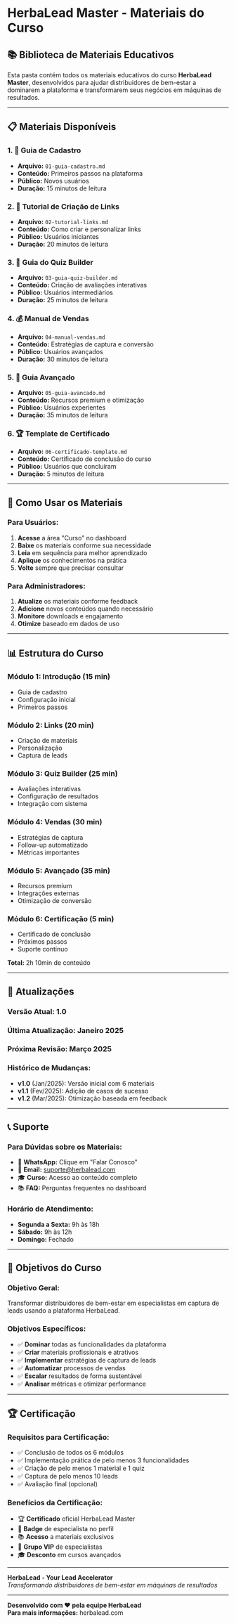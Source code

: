 # HerbaLead Master - Materiais do Curso

## 📚 **Biblioteca de Materiais Educativos**

Esta pasta contém todos os materiais educativos do curso **HerbaLead Master**, desenvolvidos para ajudar distribuidores de bem-estar a dominarem a plataforma e transformarem seus negócios em máquinas de resultados.

---

## 📋 **Materiais Disponíveis**

### **1. 📖 Guia de Cadastro**
- **Arquivo:** `01-guia-cadastro.md`
- **Conteúdo:** Primeiros passos na plataforma
- **Público:** Novos usuários
- **Duração:** 15 minutos de leitura

### **2. 🔗 Tutorial de Criação de Links**
- **Arquivo:** `02-tutorial-links.md`
- **Conteúdo:** Como criar e personalizar links
- **Público:** Usuários iniciantes
- **Duração:** 20 minutos de leitura

### **3. 🧠 Guia do Quiz Builder**
- **Arquivo:** `03-guia-quiz-builder.md`
- **Conteúdo:** Criação de avaliações interativas
- **Público:** Usuários intermediários
- **Duração:** 25 minutos de leitura

### **4. 💰 Manual de Vendas**
- **Arquivo:** `04-manual-vendas.md`
- **Conteúdo:** Estratégias de captura e conversão
- **Público:** Usuários avançados
- **Duração:** 30 minutos de leitura

### **5. 🚀 Guia Avançado**
- **Arquivo:** `05-guia-avancado.md`
- **Conteúdo:** Recursos premium e otimização
- **Público:** Usuários experientes
- **Duração:** 35 minutos de leitura

### **6. 🏆 Template de Certificado**
- **Arquivo:** `06-certificado-template.md`
- **Conteúdo:** Certificado de conclusão do curso
- **Público:** Usuários que concluíram
- **Duração:** 5 minutos de leitura

---

## 🎯 **Como Usar os Materiais**

### **Para Usuários:**
1. **Acesse** a área "Curso" no dashboard
2. **Baixe** os materiais conforme sua necessidade
3. **Leia** em sequência para melhor aprendizado
4. **Aplique** os conhecimentos na prática
5. **Volte** sempre que precisar consultar

### **Para Administradores:**
1. **Atualize** os materiais conforme feedback
2. **Adicione** novos conteúdos quando necessário
3. **Monitore** downloads e engajamento
4. **Otimize** baseado em dados de uso

---

## 📊 **Estrutura do Curso**

### **Módulo 1: Introdução** (15 min)
- Guia de cadastro
- Configuração inicial
- Primeiros passos

### **Módulo 2: Links** (20 min)
- Criação de materiais
- Personalização
- Captura de leads

### **Módulo 3: Quiz Builder** (25 min)
- Avaliações interativas
- Configuração de resultados
- Integração com sistema

### **Módulo 4: Vendas** (30 min)
- Estratégias de captura
- Follow-up automatizado
- Métricas importantes

### **Módulo 5: Avançado** (35 min)
- Recursos premium
- Integrações externas
- Otimização de conversão

### **Módulo 6: Certificação** (5 min)
- Certificado de conclusão
- Próximos passos
- Suporte contínuo

**Total:** 2h 10min de conteúdo

---

## 🔄 **Atualizações**

### **Versão Atual:** 1.0
### **Última Atualização:** Janeiro 2025
### **Próxima Revisão:** Março 2025

### **Histórico de Mudanças:**
- **v1.0** (Jan/2025): Versão inicial com 6 materiais
- **v1.1** (Fev/2025): Adição de casos de sucesso
- **v1.2** (Mar/2025): Otimização baseada em feedback

---

## 📞 **Suporte**

### **Para Dúvidas sobre os Materiais:**
- 💬 **WhatsApp:** Clique em "Falar Conosco"
- 📧 **Email:** suporte@herbalead.com
- 🎓 **Curso:** Acesso ao conteúdo completo
- 📚 **FAQ:** Perguntas frequentes no dashboard

### **Horário de Atendimento:**
- **Segunda a Sexta:** 9h às 18h
- **Sábado:** 9h às 12h
- **Domingo:** Fechado

---

## 🎯 **Objetivos do Curso**

### **Objetivo Geral:**
Transformar distribuidores de bem-estar em especialistas em captura de leads usando a plataforma HerbaLead.

### **Objetivos Específicos:**
- ✅ **Dominar** todas as funcionalidades da plataforma
- ✅ **Criar** materiais profissionais e atrativos
- ✅ **Implementar** estratégias de captura de leads
- ✅ **Automatizar** processos de vendas
- ✅ **Escalar** resultados de forma sustentável
- ✅ **Analisar** métricas e otimizar performance

---

## 🏆 **Certificação**

### **Requisitos para Certificação:**
- ✅ Conclusão de todos os 6 módulos
- ✅ Implementação prática de pelo menos 3 funcionalidades
- ✅ Criação de pelo menos 1 material e 1 quiz
- ✅ Captura de pelo menos 10 leads
- ✅ Avaliação final (opcional)

### **Benefícios da Certificação:**
- 🏆 **Certificado** oficial HerbaLead Master
- 🎯 **Badge** de especialista no perfil
- 📚 **Acesso** a materiais exclusivos
- 💬 **Grupo VIP** de especialistas
- 🎓 **Desconto** em cursos avançados

---

**HerbaLead - Your Lead Accelerator**  
*Transformando distribuidores de bem-estar em máquinas de resultados*

---

**Desenvolvido com ❤️ pela equipe HerbaLead**  
**Para mais informações:** herbalead.com



